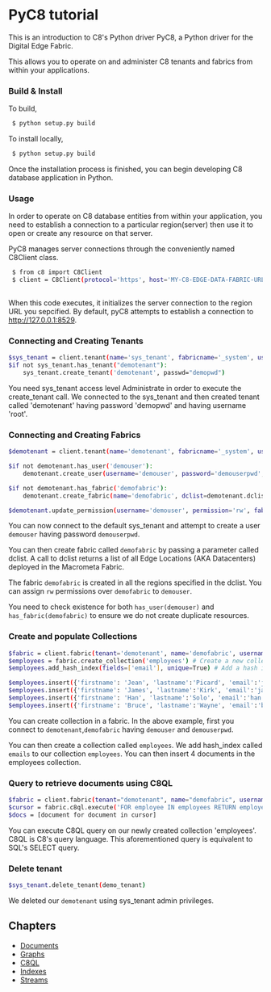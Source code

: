 PyC8 tutorial
============

This is an introduction to C8's Python driver PyC8, a Python driver for the Digital Edge Fabric.

This allows you to operate on and administer C8 tenants and fabrics from within your applications.

### Build & Install

To build,

```bash
 $ python setup.py build
```
To install locally,

```bash
 $ python setup.py build
```
Once the installation process is finished, you can begin developing C8 database application in Python.

### Usage
In order to operate on C8 database entities from within your application, you need to establish a connection to a particular region(server) then use it to open or create any resource on that server.

PyC8 manages server connections through the conveniently named C8Client class.

```bash
 $ from c8 import C8Client
 $ client = C8Client(protocol='https', host='MY-C8-EDGE-DATA-FABRIC-URL', port=443)
 
```
When this code executes, it initializes the server connection to the region URL you sepcified. By default, pyC8 attempts to establish a connection to http://127.0.0.1:8529.

### Connecting and Creating Tenants

```bash
$sys_tenant = client.tenant(name='sys_tenant', fabricname='_system', username='root', password='xxxxx')
$if not sys_tenant.has_tenant("demotenant"):
    sys_tenant.create_tenant('demotenant', passwd="demopwd")

```

You need sys_tenant access level Administrate in order to execute the create_tenant call. We connected to the sys_tenant
and then created tenant called 'demotenant' having password 'demopwd' and having username 'root'.

### Connecting and Creating Fabrics

```bash
$demotenant = client.tenant(name='demotenant', fabricname='_system', username='root', password='demopwd')

$if not demotenant.has_user('demouser'):
    demotenant.create_user(username='demouser', password='demouserpwd', active=True)

$if not demotenant.has_fabric('demofabric'):
    demotenant.create_fabric(name='demofabric', dclist=demotenant.dclist(), realtime=True)

$demotenant.update_permission(username='demouser', permission='rw', fabric='demofabric')
```
You can now connect to the default sys_tenant and attempt to create a user `demouser` having password `demouserpwd`.

You can then create fabric called `demofabric` by passing a parameter called dclist. A call to dclist returns a list of all Edge Locations (AKA Datacenters) deployed in the Macrometa Fabric.

The fabric `demofabric` is created in all the regions specified in the dclist. You can assign `rw` permissions over `demofabric` to `demouser`.

You need to check existence for both `has_user(demouser)` and `has_fabric(demofabric)` to ensure we do not create duplicate resources.

### Create and populate Collections

```bash
$fabric = client.fabric(tenant='demotenant', name='demofabric', username='demouser', password='demouserpwd')
$employees = fabric.create_collection('employees') # Create a new collection named "employees".
$employees.add_hash_index(fields=['email'], unique=True) # Add a hash index to the collection.

$employees.insert({'firstname': 'Jean', 'lastname':'Picard', 'email':'jean.picard@macrometa.io'})
$employees.insert({'firstname': 'James', 'lastname':'Kirk', 'email':'james.kirk@macrometa.io'})
$employees.insert({'firstname': 'Han', 'lastname':'Solo', 'email':'han.solo@macrometa.io'})
$employees.insert({'firstname': 'Bruce', 'lastname':'Wayne', 'email':'bruce.wayne@macrometa.io'})
```

You can create collection in a fabric. In the above example, first you connect to `demotenant`,`demofabric` having `demouser` and `demouserpwd`.

You can then create a collection called `employees`. We add hash_index called `emails` to our collection `employees`. You can then insert 4 documents in the employees collection.

### Query to retrieve documents using C8QL

```bash
$fabric = client.fabric(tenant="demotenant", name="demofabric", username="demouser", password='poweruser')
$cursor = fabric.c8ql.execute('FOR employee IN employees RETURN employee') # Execute a C8QL query
$docs = [document for document in cursor]
```
You can execute C8QL query on our newly created collection 'employees'. C8QL is C8's query language. This aforementioned query is equivalent to SQL's SELECT query.

### Delete tenant

```bash
$sys_tenant.delete_tenant(demo_tenant)

```
We deleted our `demotenant` using sys_tenant admin privileges.


Chapters
--------

- [Documents](Documents.md)
- [Graphs](Graphs.md)
- [C8QL](C8QL.md)
- [Indexes](Indexes.md)
- [Streams](Streams.md)
